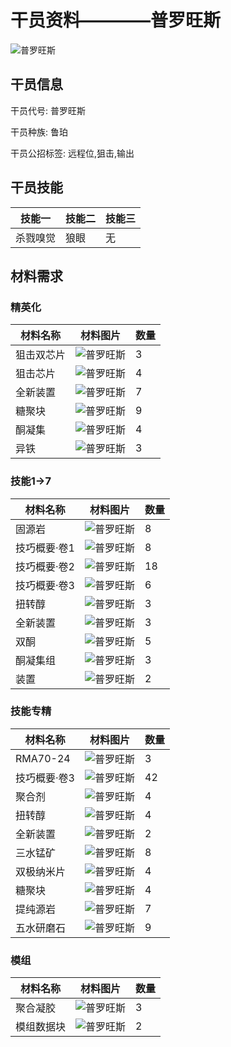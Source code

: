 # 干员资料————普罗旺斯

![普罗旺斯](./oprImages/普罗旺斯.png)

## 干员信息

干员代号: 普罗旺斯

干员种族: 鲁珀

干员公招标签: 远程位,狙击,输出

## 干员技能

| 技能一       | 技能二   | 技能三 |
| ------------ | -------- | ------ |
| 杀戮嗅觉 | 狼眼 | 无 |

## 材料需求

### 精英化

| 材料名称      | 材料图片 | 数量  |
|---------|---------|-----|
| 狙击双芯片 | ![普罗旺斯](./matIcons/狙击双芯片.png)  |   3  |
| 狙击芯片 | ![普罗旺斯](./matIcons/狙击芯片.png)  |   4  |
| 全新装置 | ![普罗旺斯](./matIcons/全新装置.png)  |   7  |
| 糖聚块 | ![普罗旺斯](./matIcons/糖聚块.png)  |   9  |
| 酮凝集 | ![普罗旺斯](./matIcons/酮凝集.png)  |   4  |
| 异铁 | ![普罗旺斯](./matIcons/异铁.png)  |   3  |

### 技能1→7

| 材料名称      | 材料图片 | 数量  |
|---------|---------|-----|
| 固源岩 | ![普罗旺斯](./matIcons/固源岩.png)  |   8  |
| 技巧概要·卷1 | ![普罗旺斯](./matIcons/技巧概要·卷1.png)  |   8  |
| 技巧概要·卷2 | ![普罗旺斯](./matIcons/技巧概要·卷2.png)  |   18  |
| 技巧概要·卷3 | ![普罗旺斯](./matIcons/技巧概要·卷3.png)  |   6  |
| 扭转醇 | ![普罗旺斯](./matIcons/扭转醇.png)  |   3  |
| 全新装置 | ![普罗旺斯](./matIcons/全新装置.png)  |   3  |
| 双酮 | ![普罗旺斯](./matIcons/双酮.png)  |   5  |
| 酮凝集组 | ![普罗旺斯](./matIcons/酮凝集组.png)  |   3  |
| 装置 | ![普罗旺斯](./matIcons/装置.png)  |   2  |

### 技能专精

| 材料名称      | 材料图片 | 数量  |
|---------|---------|-----|
| RMA70-24 | ![普罗旺斯](./matIcons/RMA70-24.png)  |   3  |
| 技巧概要·卷3 | ![普罗旺斯](./matIcons/技巧概要·卷3.png)  |   42  |
| 聚合剂 | ![普罗旺斯](./matIcons/聚合剂.png)  |   4  |
| 扭转醇 | ![普罗旺斯](./matIcons/扭转醇.png)  |   4  |
| 全新装置 | ![普罗旺斯](./matIcons/全新装置.png)  |   2  |
| 三水锰矿 | ![普罗旺斯](./matIcons/三水锰矿.png)  |   8  |
| 双极纳米片 | ![普罗旺斯](./matIcons/双极纳米片.png)  |   4  |
| 糖聚块 | ![普罗旺斯](./matIcons/糖聚块.png)  |   4  |
| 提纯源岩 | ![普罗旺斯](./matIcons/提纯源岩.png)  |   7  |
| 五水研磨石 | ![普罗旺斯](./matIcons/五水研磨石.png)  |   9  |

### 模组

| 材料名称      | 材料图片 | 数量  |
|---------|---------|-----|
| 聚合凝胶 | ![普罗旺斯](./matIcons/聚合凝胶.png)  |   3  |
| 模组数据块 | ![普罗旺斯](./暂无材料图片)  |   2  |
